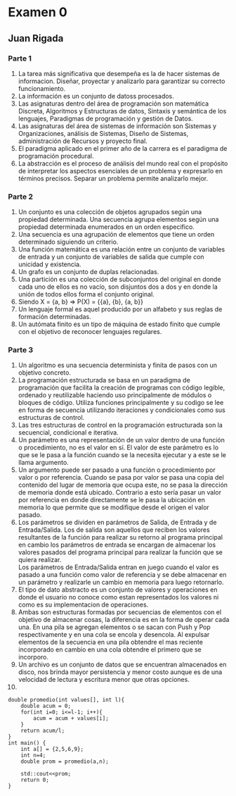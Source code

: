 # Examen 0
## Juan Rigada

### Parte 1
1. La tarea más significativa que desempeña es la de hacer sistemas de informacion. Diseñar, proyectar y analizarlo para garantizar su correcto funcionamiento. 
2. La información es un conjunto de datoss procesados.  
3. Las asignaturas dentro del área de programación son matemática Discreta, Algoritmos y Estructuras de datos, Sintaxis y semántica de los lenguajes, Paradigmas de programación y gestión de Datos. 
4. Las asignaturas del área de sistemas de información son Sistemas y Organizaciones, análisis de Sistemas, Diseño de Sistemas, administración de Recursos y proyecto final.
5. El paradigma aplicado en el primer año de la carrera es el paradigma de programación procedural. 
6. La abstracción es el proceso de análisis del mundo real con el propósito de interpretar los aspectos esenciales de un problema y expresarlo en términos precisos. Separar un problema permite analizarlo mejor. 

### Parte 2
1. Un conjunto es una colección de objetos agrupados según una propiedad determinada. Una secuencia agrupa elementos según una propiedad determinada enumerados en un orden especifico. 
2. Una secuencia es una agrupación de elementos que tiene un orden determinado siguiendo un criterio. 
3. Una función matemática es una relación entre un conjunto de variables de entrada y un conjunto de variables de salida que cumple con unicidad y existencia.
4. Un grafo es un conjunto de duplas relacionadas.
5. Una partición es una colección de subconjuntos del original en donde cada uno de ellos es no vacío, son disjuntos dos a dos y en donde la unión de todos ellos forma el conjunto original. 
6. Siendo X = {a, b} => P(X) = {{a}, {b}, {a, b}}    
7. Un lenguaje formal es aquel producido por un alfabeto y sus reglas de formación determinadas. 
8. Un autómata finito es un tipo de máquina de estado finito que cumple con el objetivo de reconocer lenguajes regulares. 

### Parte 3
1. Un algoritmo es una secuencia determinista y finita de pasos con un objetivo concreto. 
2. La programación estructurada se basa en un paradigma de programación que facilita la creación de programas con código legible, ordenado y reutilizable haciendo uso principalmente de módulos o bloques de código. Utiliza funciones principalmente y su codigo se lee en forma de secuencia utilizando iteraciones y condicionales como sus estructuras de control.
3. Las tres estructuras de control en la programación estructurada son la secuencial, condicional e iterativa. 
4. Un parámetro es una representación de un valor dentro de una función o procedimiento, no es el valor en sí. El valor de este parámetro es lo que se le pasa a la función cuando se la necesita ejecutar y a este se le llama argumento. 
5. Un argumento puede ser pasado a una función o procedimiento por valor o por referencia. Cuando se pasa por valor se pasa una copia del contenido del lugar de memoria que ocupa este, no se pasa la dirección de memoria donde está ubicado. Contrario a esto sería pasar un valor por referencia en donde directamente se le pasa la ubicación en memoria lo que permite que se modifique desde el origen el valor pasado. 
6. Los parámetros se dividen en parámetros de Salida, de Entrada y de Entrada/Salida. Los de salida son aquellos que reciben los valores resultantes de la función para realizar su retorno al programa principal en cambio los parámetros de entrada se encargan de almacenar los valores pasados del programa principal para realizar la función que se quiera realizar. <br>
Los parámetros de Entrada/Salida entran en juego cuando el valor es pasado a una función como valor de referencia y se debe almacenar en un parámetro y realizarle un cambio en memoria para luego retornarlo.  
7. El tipo de dato abstracto es un conjunto de valores y operaciones en donde el usuario no conoce como estan representados los valores ni como es su implementacion de operaciones. 
8. Ambas son estructuras formadas por secuencias de elementos con el objetivo de almacenar cosas, la diferencia es en la forma de operar cada una. En una pila se agregan elementos o se sacan con Push y Pop respectivamente y en una cola se encola y desencola. Al expulsar elementos de la secuencia en una pila obtendre el mas reciente incorporado en cambio en una cola obtendre el primero que se incorporo. 
9. Un archivo es un conjunto de datos que se encuentran almacenados en disco, nos brinda mayor persistencia y menor costo aunque es de una velocidad de lectura y escritura menor que otras opciones. 
10.
```
double promedio(int values[], int l){
    double acum = 0;
    for(int i=0; i<=l-1; i++){
        acum = acum + values[i];
    }
    return acum/l;
}
int main() {
    int a[] = {2,5,6,9};
    int n=4;
    double prom = promedio(a,n);

    std::cout<<prom;
    return 0;
}


